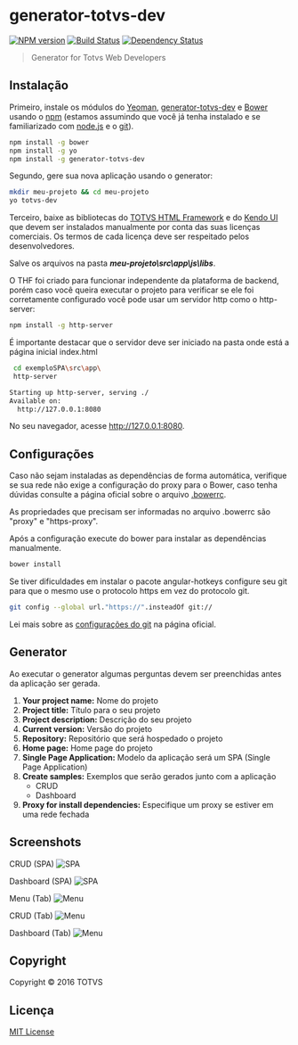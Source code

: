 # generator-totvs-dev

[![NPM version][npm-image]][npm-url]
[![Build Status][travis-image]][travis-url]
[![Dependency Status][daviddm-image]][daviddm-url]

> Generator for Totvs Web Developers

## Instalação

Primeiro, instale os módulos do [Yeoman](http://yeoman.io),  [generator-totvs-dev](https://github.com/devtotvs/generator-totvs-dev) e [Bower](https://bower.io/) usando o  [npm](https://www.npmjs.com/) (estamos assumindo que você já tenha instalado e se familiarizado com [node.js](https://nodejs.org/) e o [git](https://git-scm.com/downloads)).

```bash
npm install -g bower
npm install -g yo
npm install -g generator-totvs-dev
```

Segundo, gere sua nova aplicação usando o generator:

```bash
mkdir meu-projeto && cd meu-projeto
yo totvs-dev
```

Terceiro, baixe as bibliotecas do [TOTVS HTML Framework](http://tdn.totvs.com/display/THF) e do [Kendo UI](http://docs.telerik.com/kendo-ui/intro/installation/bower-install) que devem ser instalados manualmente por conta das suas licenças comerciais. Os termos de cada licença deve ser respeitado pelos desenvolvedores.

Salve os arquivos na pasta ***meu-projeto\src\app\js\libs***.

O THF foi criado para funcionar independente da plataforma de backend, porém caso você queira executar o projeto
para verificar se ele foi corretamente configurado você pode usar um servidor http como o http-server:

```bash
npm install -g http-server
```

É importante destacar que o servidor deve ser iniciado na pasta onde está a página inicial index.html

```bash
 cd exemploSPA\src\app\
 http-server

Starting up http-server, serving ./
Available on:
  http://127.0.0.1:8080
```

No seu navegador, acesse http://127.0.0.1:8080.

## Configurações

Caso não sejam instaladas as dependências de forma automática, verifique se sua rede não exige a configuração do proxy para o Bower, caso tenha dúvidas consulte a página oficial sobre o arquivo [.bowerrc](https://bower.io/docs/config/).

As propriedades que precisam ser informadas no arquivo .bowerrc são "proxy" e "https-proxy".

Após a configuração execute do bower para instalar as dependências manualmente.

```bash
bower install
```

Se tiver dificuldades em instalar o pacote angular-hotkeys configure seu git para que o mesmo use o protocolo https em vez do protocolo git.

```bash
git config --global url."https://".insteadOf git://
```

Lei mais sobre as [configurações do git](https://git-scm.com/docs/git-config) na página oficial.

## Generator

Ao executar o generator algumas perguntas devem ser preenchidas antes da aplicação ser gerada.

 1. **Your project name:** Nome do projeto
 2. **Project title:** Título para o seu projeto
 3. **Project description:** Descrição do seu projeto
 4. **Current version:** Versão do projeto
 5. **Repository:** Repositório que será hospedado o projeto
 6. **Home page:** Home page do projeto
 7. **Single Page Application:** Modelo da aplicação será um SPA (Single Page Application)
 8. **Create samples:** Exemplos que serão gerados junto com a aplicação
    - CRUD
    - Dashboard
 9. **Proxy for install dependencies:** Especifique um proxy se estiver em uma rede fechada

## Screenshots

CRUD (SPA)
![SPA][spa-crud]

Dashboard (SPA)
![SPA][spa-dashboard]

Menu (Tab)
![Menu][menu]

CRUD (Tab)
![Menu][menu-crud]

Dashboard (Tab)
![Menu][menu-dashboard]

## Copyright

Copyright © 2016 TOTVS

## Licença

[MIT License](http://en.wikipedia.org/wiki/MIT_License)

[npm-image]:https://badge.fury.io/js/generator-totvs-dev.svg
[npm-url]:https://npmjs.org/package/generator-totvs-dev
[travis-image]:https://travis-ci.org/devtotvs/generator-totvs-dev.svg?branch=master
[travis-url]:https://travis-ci.org/devtotvs/generator-totvs-dev
[daviddm-image]:https://david-dm.org/devtotvs/generator-totvs-dev.svg?theme=shields.io
[daviddm-url]:https://david-dm.org/devtotvs/generator-totvs-dev
[spa-crud]:https://raw.githubusercontent.com/devtotvs/generator-totvs-dev/master/screenshots/spa002-crud.png
[spa-dashboard]:https://raw.githubusercontent.com/devtotvs/generator-totvs-dev/master/screenshots/spa002-dashboard.png
[menu]:https://raw.githubusercontent.com/devtotvs/generator-totvs-dev/master/screenshots/menu001.png
[menu-crud]:https://raw.githubusercontent.com/devtotvs/generator-totvs-dev/master/screenshots/menu002-crud.png
[menu-dashboard]:https://raw.githubusercontent.com/devtotvs/generator-totvs-dev/master/screenshots/menu002-dashboard.png
